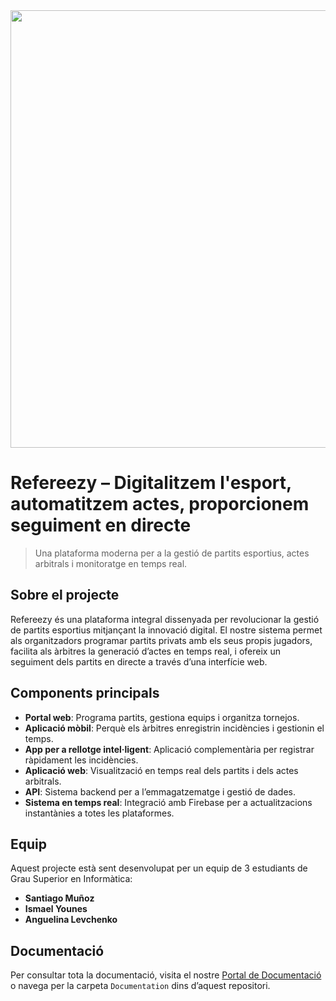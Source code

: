 
<div style="width: 100%;"><img src="https://i.postimg.cc/pXQNYB7R/4-sinfondo.png" width="700px" style="margin: 0 auto;"> </div>


# Refereezy – Digitalitzem l'esport, automatitzem actes, proporcionem seguiment en directe

> Una plataforma moderna per a la gestió de partits esportius, actes arbitrals i monitoratge en temps real.

## Sobre el projecte

Refereezy és una plataforma integral dissenyada per revolucionar la gestió de partits esportius mitjançant la innovació digital. El nostre sistema permet als organitzadors programar partits privats amb els seus propis jugadors, facilita als àrbitres la generació d’actes en temps real, i ofereix un seguiment dels partits en directe a través d’una interfície web.

## Components principals

- **Portal web**: Programa partits, gestiona equips i organitza tornejos.
- **Aplicació mòbil**: Perquè els àrbitres enregistrin incidències i gestionin el temps.
- **App per a rellotge intel·ligent**: Aplicació complementària per registrar ràpidament les incidències.
- **Aplicació web**: Visualització en temps real dels partits i dels actes arbitrals.
- **API**: Sistema backend per a l’emmagatzematge i gestió de dades.
- **Sistema en temps real**: Integració amb Firebase per a actualitzacions instantànies a totes les plataformes.

## Equip

Aquest projecte està sent desenvolupat per un equip de 3 estudiants de Grau Superior en Informàtica:

- **Santiago Muñoz**
- **Ismael Younes**
- **Anguelina Levchenko**

## Documentació

Per consultar tota la documentació, visita el nostre [Portal de Documentació](http://refereezy.smcardona.tech:8000/docs) o navega per la carpeta `Documentation` dins d’aquest repositori.

